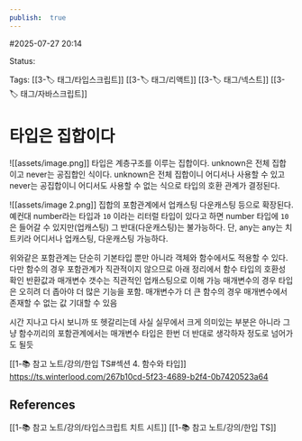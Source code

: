 ```yaml
---
publish:  true
---
```

#2025-07-27 20:14

Status: 

Tags: [[3-🏷️ 태그/타입스크립트]] [[3-🏷️ 태그/리액트]] [[3-🏷️ 태그/넥스트]] [[3-🏷️ 태그/자바스크립트]]

# 타입은 집합이다
![[assets/image.png]]
타입은 계층구조를 이루는 집합이다.
unknown은 전체 집합이고 never는 공집합인 식이다.
unknown은 전체 집합이니 어디서나 사용할 수 있고
never는 공집합이니 어디서도 사용할 수 없는 식으로 타입의 호환 관계가 결정된다.


![[assets/image 2.png]]
집합의 포함관계에서 업캐스팅 다운캐스팅 등으로 확장된다.
예컨대 number라는 타입과 `10` 이라는 리터럴 타입이 있다고 하면
number 타입에 `10`은 들어갈 수 있지만(업캐스팅) 그 반대(다운캐스팅)는 불가능하다.
단, any는 any는 치트키라 어디서나 업캐스팅, 다운캐스팅 가능하다.

위와같은 포함관계는 단순히 기본타입 뿐만 아니라 객체와 함수에서도 적용할 수 있다.
다만 함수의 경우 포함관계가 직관적이지 않으므로 아래 정리에서 함수 타입의 호환성 확인
반환값과 매개변수 갯수는 직관적인 업캐스팅으로 이해 가능
매개변수의 경우 타입은 오히려 더 좁아야 더 많은 기능을 포함.
매개변수가 더 큰 함수의 경우 매개변수에서 존재할 수 없는 값 기대할 수 있음

시간 지나고  다시 보니까 또 헷갈리는데 사실 실무에서 크게 의미있는 부분은 아니라 그냥 함수끼리의 포함관계에서는 매개변수 타입은 한번 더 반대로 생각하자 정도로 넘어가도 될듯

[[1-📚 참고 노트/강의/한입 TS#섹션 4. 함수와 타입]]
https://ts.winterlood.com/267b10cd-5f23-4689-b2f4-0b7420523a64
## References
 [[1-📚 참고 노트/강의/타입스크립트 치트 시트]]
 [[1-📚 참고 노트/강의/한입 TS]]